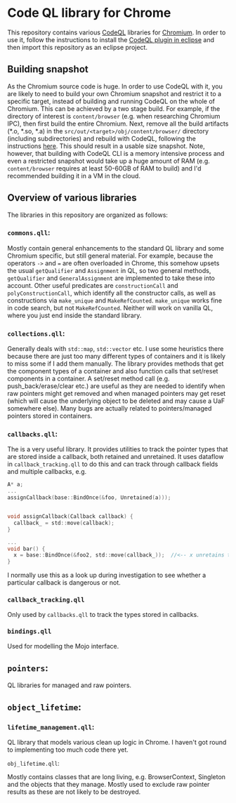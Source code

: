 # Code QL library for Chrome

This repository contains various [CodeQL](https://codeql.com) libraries for [Chromium](https://chromium.googlesource.com/chromium/src.git). In order to use it, follow the instructions to install the [CodeQL plugin in eclipse](https://help.semmle.com/ql-for-eclipse/Content/WebHelp/installation.html) and then import this repository as an eclipse project.

## Building snapshot

As the Chromium source code is huge. In order to use CodeQL with it, you are likely to need to build your own Chromium snapshot and restrict it to a specific target, instead of building and running CodeQL on the whole of Chromium. This can be achieved by a two stage build. For example, if the directory of interest is `content/browser` (e.g. when researching Chromium IPC), then first build the entire Chromium. Next, remove all the build artifacts (*.o, *.so, *.a) in the `src/out/<target>/obj/content/browser/` directory (including subdirectories) and rebuild with CodeQL, following the instructions [here](https://help.semmle.com/codeql/codeql-cli.html). This should result in a usable size snapshot. Note, however, that building with CodeQL CLI is a memory intensive process and even a restricted snapshot would take up a huge amount of RAM (e.g. `content/browser` requires at least 50-60GB of RAM to build) and I'd recommended building it in a VM in the cloud.

## Overview of various libraries

The libraries in this repository are organized as follows:

### `commons.qll`:

Mostly contain general enhancements to the standard QL library and some Chromium specific, but still general material. For example, because the operators `->` and `=` are often overloaded in Chrome, this somehow upsets the usual `getQualifier` and `Assignment` in QL, so two general methods, `getQualifier` and `GeneralAssignment` are implemented to take these into account. Other useful predicates are `constructionCall` and `polyConstructionCall`, which identify all the constructor calls, as well as constructions via `make_unique` and `MakeRefCounted`. `make_unique` works fine in code search, but not `MakeRefCounted`. Neither will work on vanilla QL, where you just end inside the standard library.

### `collections.qll`:

Generally deals with `std::map`, `std::vector` etc. I use some heuristics there because there are just too many different types of containers and it is likely to miss some if I add them manually. The library provides methods that get the component types of a container and also function calls that set/reset components in a container. A set/reset method call (e.g. push_back/erase/clear etc.) are useful as they are needed to identify when raw pointers might get removed and when managed pointers may get reset (which will cause the underlying object to be deleted and may cause a UaF somewhere else). Many bugs are actually related to pointers/managed pointers stored in containers.

### `callbacks.qll`:

The is a very useful library. It provides utilities to track the pointer types that are stored inside a callback, both retained and unretained. It uses dataflow in `callback_tracking.qll` to do this and can track through callback fields and multiple callbacks, e.g.

```c
A* a;
...
assignCallback(base::BindOnce(&foo, Unretained(a)));


void assignCallback(Callback callback) {
  callback_ = std::move(callback);
}

...
void bar() {
  x = base::BindOnce(&foo2, std::move(callback_));  //<-- x unretains type A via the assignCallback call.
}
```

I normally use this as a look up during investigation to see whether a particular callback is dangerous or not.

### `callback_tracking.qll`

Only used by `callbacks.qll` to track the types stored in callbacks.

### `bindings.qll`

Used for modelling the Mojo interface.

## `pointers`: 

QL libraries for managed and raw pointers. 

## `object_lifetime`:

### `lifetime_management.qll`:

QL library that models various clean up logic in Chrome. I haven't got round to implementing too much code there yet.

`obj_lifetime.qll`:

Mostly contains classes that are long living, e.g. BrowserContext, Singleton and the objects that they manage. Mostly used to exclude raw pointer results as these are not likely to be destroyed.
